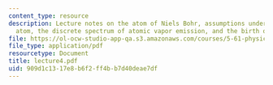 ```yaml
---
content_type: resource
description: Lecture notes on the atom of Niels Bohr, assumptions underlying the Bohr
  atom, the discrete spectrum of atomic vapor emission, and the birth of modern spectroscopy.
file: https://ol-ocw-studio-app-qa.s3.amazonaws.com/courses/5-61-physical-chemistry-fall-2007/909d1c1317e8b6f2ff4bb7d40deae7df_lecture4.pdf
file_type: application/pdf
resourcetype: Document
title: lecture4.pdf
uid: 909d1c13-17e8-b6f2-ff4b-b7d40deae7df
---
```

